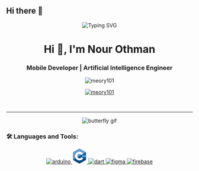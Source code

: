 ## Hi there 👋

<p align="center">
  <img src="https://readme-typing-svg.demolab.com?font=Fira+Code&size=24&pause=1000&color=8A2BE2&center=true&vCenter=true&width=1000&lines=Welcome+to+Nour's+Profile!+🌸;Full-Stack+Mobile+Developer+%7C+AI+Engineer+🤖" alt="Typing SVG" width="1000"/>
</p>

<h1 align="center">Hi 👋, I'm Nour Othman</h1>

<h3 align="center">Mobile Developer | Artificial Intelligence Engineer</h3>

<p align="center">
  <img src="https://komarev.com/ghpvc/?username=meory101&label=Profile%20views&color=8A2BE2&style=flat" alt="meory101" />
</p>

<p align="center">
  <a href="https://github.com/ryo-ma/github-profile-trophy">
    <img src="https://github-profile-trophy.vercel.app/?username=meory101&theme=monokai&no-frame=true&no-bg=true&row=1&column=6" alt="meory101" />
  </a>
</p>

<p align="center">
  <a href="https://twitter.com/" target="blank">
    <img src="https://img.shields.io/twitter/follow/?logo=twitter&style=for-the-badge" alt="" />
  </a>
</p>

---

<p align="center">
  <img src="https://i.pinimg.com/originals/c4/ff/f0/c4fff0ad83693d40f17b1d7efed0cd84.gif" width="1000" alt="butterfly gif"/>
</p>

### 🛠️ Languages and Tools:

<p align="center">
  <a href="https://www.arduino.cc/" target="_blank" rel="noreferrer">
    <img src="https://cdn.worldvectorlogo.com/logos/arduino-1.svg" alt="arduino" width="40" height="40"/>
  </a> 
  <a href="https://www.w3schools.com/cpp/" target="_blank" rel="noreferrer">
    <img src="https://raw.githubusercontent.com/devicons/devicon/master/icons/cplusplus/cplusplus-original.svg" alt="cplusplus" width="40" height="40"/>
  </a>
  <a href="https://dart.dev" target="_blank" rel="noreferrer">
    <img src="https://www.vectorlogo.zone/logos/dartlang/dartlang-icon.svg" alt="dart" width="40" height="40"/>
  </a>
  <a href="https://www.figma.com/" target="_blank" rel="noreferrer">
    <img src="https://www.vectorlogo.zone/logos/figma/figma-icon.svg" alt="figma" width="40" height="40"/>
  </a>
  <a href="https://firebase.google.com/" target="_blank" rel="noreferrer">
    <img src="https://www.vectorlogo.zone/logos/firebase/firebase-icon.svg" alt="firebase" width="40" height="40"/>
  </a>
  <a href="https://flutter.dev/"
